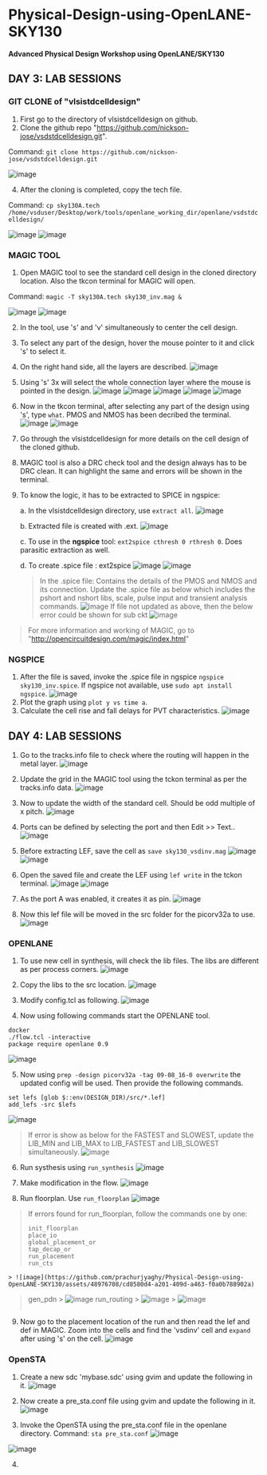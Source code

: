 



# Physical-Design-using-OpenLANE-SKY130
**Advanced Physical Design Workshop using OpenLANE/SKY130**

## DAY 3: LAB SESSIONS

### GIT CLONE of "vlsistdcelldesign"
  1. First go to the directory of vlsistdcelldesign on github.
  2. Clone the github repo "https://github.com/nickson-jose/vsdstdcelldesign.git".

  Command: `git clone https://github.com/nickson-jose/vsdstdcelldesign.git`
  
  ![image](https://github.com/prachurjyaghy/Physical-Design-using-OpenLANE-SKY130/assets/48976708/2591669a-ab7b-47b0-a9a7-c12d938a9062)

  4. After the cloning is completed, copy the tech file.
  
  Command: `cp sky130A.tech /home/vsduser/Desktop/work/tools/openlane_working_dir/openlane/vsdstdcelldesign/`
  
  ![image](https://github.com/prachurjyaghy/Physical-Design-using-OpenLANE-SKY130/assets/48976708/ef076efc-74cc-4bd1-8958-7110816d13e3)
  ![image](https://github.com/prachurjyaghy/Physical-Design-using-OpenLANE-SKY130/assets/48976708/dbdad075-807a-4f08-bf76-a835f774d9f4)

### MAGIC TOOL

  1. Open MAGIC tool to see the standard cell design in the cloned directory location. Also the tkcon terminal for MAGIC will open.

  Command:
  `magic -T sky130A.tech sky130_inv.mag &`
  
  ![image](https://github.com/prachurjyaghy/Physical-Design-using-OpenLANE-SKY130/assets/48976708/14614ce0-1c41-4506-a074-8c4ae7902230)
  ![image](https://github.com/prachurjyaghy/Physical-Design-using-OpenLANE-SKY130/assets/48976708/3b1c391e-f467-48de-a439-3fa26ebebf46)

  2. In the tool, use 's' and 'v' simultaneously to center the cell design.
  3. To select any part of the design, hover the mouse pointer to it and click 's' to select it.
  4. On the right hand side, all the layers are described.
  ![image](https://github.com/prachurjyaghy/Physical-Design-using-OpenLANE-SKY130/assets/48976708/9b617de5-b883-476a-9aaf-c2b659d6da9f)

  5. Using 's' 3x will select the whole connection layer where the mouse is pointed in the design.
  ![image](https://github.com/prachurjyaghy/Physical-Design-using-OpenLANE-SKY130/assets/48976708/d1dc4152-199f-4271-94f6-53497b3decf2)
  ![image](https://github.com/prachurjyaghy/Physical-Design-using-OpenLANE-SKY130/assets/48976708/76368cf5-b155-4800-a2dc-d76c42eee9ce)
  ![image](https://github.com/prachurjyaghy/Physical-Design-using-OpenLANE-SKY130/assets/48976708/8e131995-dd88-4026-a160-0f2e152e9b90)
  ![image](https://github.com/prachurjyaghy/Physical-Design-using-OpenLANE-SKY130/assets/48976708/3fb5087b-a2c0-4659-8a1e-38e2796e193a)
  ![image](https://github.com/prachurjyaghy/Physical-Design-using-OpenLANE-SKY130/assets/48976708/09b547c1-251a-4a6f-bb40-fab04d1a41c5)

  6. Now in the tkcon terminal, after selecting any part of the design using 's', type `what`. PMOS and NMOS has been decribed the terminal.
  ![image](https://github.com/prachurjyaghy/Physical-Design-using-OpenLANE-SKY130/assets/48976708/c96cc201-e20d-4723-90a5-ef728a66ec31)
  ![image](https://github.com/prachurjyaghy/Physical-Design-using-OpenLANE-SKY130/assets/48976708/079e8873-9579-443f-919d-664035806852)

  7. Go through the vlsistdcelldesign for more details on the cell design of the cloned github.
  8. MAGIC tool is also a DRC check tool and the design always has to be DRC clean. It can highlight the same and errors will be shown in the terminal.
  9. To know the logic, it has to be extracted to SPICE in ngspice:

     a. In the vlsistdcelldesign directory, use `extract all`.
      ![image](https://github.com/prachurjyaghy/Physical-Design-using-OpenLANE-SKY130/assets/48976708/ea0a5ebd-ca49-47c7-9264-e939f0ac2b80)
     
     b. Extracted file is created with .ext.
      ![image](https://github.com/prachurjyaghy/Physical-Design-using-OpenLANE-SKY130/assets/48976708/206acbb3-32eb-456d-961a-90fdd484b4d6)
     
     c. To use in the **ngspice** tool: `ext2spice cthresh 0 rthresh 0`. Does parasitic extraction as well.

     d. To create .spice file : ext2spice
      ![image](https://github.com/prachurjyaghy/Physical-Design-using-OpenLANE-SKY130/assets/48976708/51f06562-4ca8-486e-bfad-c01c49664d65)
      ![image](https://github.com/prachurjyaghy/Physical-Design-using-OpenLANE-SKY130/assets/48976708/e1251cd7-141a-4f70-83ca-da223dad0062)
        > In the .spice file:
        > Contains the details of the PMOS and NMOS and its connection. Update the .spice file as below which includes the pshort and nshort libs, scale, pulse input and transient analysis commands.
        > ![image](https://github.com/prachurjyaghy/Physical-Design-using-OpenLANE-SKY130/assets/48976708/643d6892-ac72-451f-ba65-7930ef5180fc)
        > If file not updated as above, then the below error could be shown for sub ckt
        > ![image](https://github.com/prachurjyaghy/Physical-Design-using-OpenLANE-SKY130/assets/48976708/20fbaa5f-38a9-4b76-804a-379125349f67)
> For more information and working of MAGIC, go to "http://opencircuitdesign.com/magic/index.html"

### NGSPICE
  1. After the file is saved, invoke the .spice file in ngspice `ngspice sky130_inv.spice`. If ngspice not available, use `sudo apt install ngspice`.
     ![image](https://github.com/prachurjyaghy/Physical-Design-using-OpenLANE-SKY130/assets/48976708/ae7b999a-aa26-422c-bf94-22ab8a098e9d)
  2. Plot the graph using `plot y vs time a`.
  3. Calculate the cell rise and fall delays for PVT characteristics.
     ![image](https://github.com/prachurjyaghy/Physical-Design-using-OpenLANE-SKY130/assets/48976708/10187b06-394c-4361-a434-f01b2929d053)


## DAY 4: LAB SESSIONS

1. Go to the tracks.info file to check where the routing will happen in the metal layer.
![image](https://github.com/prachurjyaghy/Physical-Design-using-OpenLANE-SKY130/assets/48976708/dab60563-7fc9-418e-b80f-be779e7f0786)

2. Update the grid in the MAGIC tool using the tckon terminal as per the tracks.info data.
![image](https://github.com/prachurjyaghy/Physical-Design-using-OpenLANE-SKY130/assets/48976708/2acfb577-fd87-4d33-9d4a-6b6954a853e1)

3. Now to update the width of the standard cell. Should be odd multiple of x pitch.
![image](https://github.com/prachurjyaghy/Physical-Design-using-OpenLANE-SKY130/assets/48976708/41eef897-e280-498b-ab5c-18e2fbb6839b)

4. Ports can be defined by selecting the port and then Edit >> Text..
![image](https://github.com/prachurjyaghy/Physical-Design-using-OpenLANE-SKY130/assets/48976708/9a745d78-7f3f-47e6-be71-8aa83c8f8fe8)

5. Before extracting LEF, save the cell as `save sky130_vsdinv.mag`
![image](https://github.com/prachurjyaghy/Physical-Design-using-OpenLANE-SKY130/assets/48976708/ca93edd8-53e4-4dc3-acc1-817f575cb470)
![image](https://github.com/prachurjyaghy/Physical-Design-using-OpenLANE-SKY130/assets/48976708/f44b6453-a882-47e7-b431-971a438280f0)

6. Open the saved file and create the LEF using `lef write` in the tckon terminal.
![image](https://github.com/prachurjyaghy/Physical-Design-using-OpenLANE-SKY130/assets/48976708/a2fcfda2-c56f-47d3-a593-2ca178a6b95c)
![image](https://github.com/prachurjyaghy/Physical-Design-using-OpenLANE-SKY130/assets/48976708/3c13c73a-164a-4f82-8e1c-a5e6f33454ee)

7. As the port A was enabled, it creates it as pin.
![image](https://github.com/prachurjyaghy/Physical-Design-using-OpenLANE-SKY130/assets/48976708/50f10d6c-572d-41c4-b992-2ce64de7577d)

8. Now this lef file will be moved in the src folder for the picorv32a to use.
![image](https://github.com/prachurjyaghy/Physical-Design-using-OpenLANE-SKY130/assets/48976708/778b2c18-9c91-4105-b8b3-7321edfa01b9)


### OPENLANE

1. To use new cell in synthesis, will check the lib files. The libs are different as per process corners. 
![image](https://github.com/prachurjyaghy/Physical-Design-using-OpenLANE-SKY130/assets/48976708/9b1b7726-13f3-441a-af2b-8201a87117d8)

2. Copy the libs to the src location.
![image](https://github.com/prachurjyaghy/Physical-Design-using-OpenLANE-SKY130/assets/48976708/4721df9e-6520-4ef4-ac4b-6ab553153d46)

3. Modify config.tcl as following.
![image](https://github.com/prachurjyaghy/Physical-Design-using-OpenLANE-SKY130/assets/48976708/e9c2360e-3b25-4a7a-bfef-c1f4bfd4bb44)

4. Now using following commands start the OPENLANE tool.
```
docker
./flow.tcl -interactive
package require openlane 0.9
```
![image](https://github.com/prachurjyaghy/Physical-Design-using-OpenLANE-SKY130/assets/48976708/6af3cf5b-48b7-427b-9f6e-d250d1405583)

5. Now using `prep -design picorv32a -tag 09-08_16-0 overwrite` the updated config will be used. Then provide the following commands.
```
set lefs [glob $::env(DESIGN_DIR)/src/*.lef]
add_lefs -src $lefs
```
![image](https://github.com/prachurjyaghy/Physical-Design-using-OpenLANE-SKY130/assets/48976708/f3dc80cb-8532-4ecf-85c9-c6b34e0cb7e1)

  > If error is show as below for the FASTEST and SLOWEST, update the LIB_MIN and LIB_MAX to LIB_FASTEST and LIB_SLOWEST simultaneously.
  > ![image](https://github.com/prachurjyaghy/Physical-Design-using-OpenLANE-SKY130/assets/48976708/e10677f5-c484-4565-8376-3d22110c76d9)

6.  Run systhesis using `run_synthesis`
![image](https://github.com/prachurjyaghy/Physical-Design-using-OpenLANE-SKY130/assets/48976708/ea21fb90-e5ea-4d13-a718-b0746a444eb9)

7.  Make modification in the flow.
![image](https://github.com/prachurjyaghy/Physical-Design-using-OpenLANE-SKY130/assets/48976708/7c6d5fcc-f7aa-46a5-8654-caff17f57745)

8. Run floorplan. Use `run_floorplan`
![image](https://github.com/prachurjyaghy/Physical-Design-using-OpenLANE-SKY130/assets/48976708/072845b4-b03b-4f0c-9df4-be0f1bca42c6)

  > If errors found for run_floorplan, follow the commands one by one:
  > ```
  > init_floorplan
  > place_io
  > global_placement_or
  > tap_decap_or
  > run_placement
  > run_cts
    > ![image](https://github.com/prachurjyaghy/Physical-Design-using-OpenLANE-SKY130/assets/48976708/cd8580d4-a201-409d-a463-f0a0b788902a)
  > gen_pdn
    > ![image](https://github.com/prachurjyaghy/Physical-Design-using-OpenLANE-SKY130/assets/48976708/6f835a1f-16a1-4bc0-b512-ed2b2ab94a8d)
  > run_routing
    > ![image](https://github.com/prachurjyaghy/Physical-Design-using-OpenLANE-SKY130/assets/48976708/10f2d841-610d-4a99-ac63-8e89dc710dd5)
    > ![image](https://github.com/prachurjyaghy/Physical-Design-using-OpenLANE-SKY130/assets/48976708/3fa662d3-d2f5-4438-98d3-e0b7c02c5f75)
  > ```     
  
9. Now go to the placement location of the run and then read the lef and def in MAGIC. Zoom into the cells and find the 'vsdinv' cell and `expand` after using 's' on the cell.
![image](https://github.com/prachurjyaghy/Physical-Design-using-OpenLANE-SKY130/assets/48976708/bdcdd921-2e04-44fa-9273-700d3cde4fbe)


### OpenSTA

1. Create a new sdc 'mybase.sdc' using gvim and update the following in it.
  ![image](https://github.com/prachurjyaghy/Physical-Design-using-OpenLANE-SKY130/assets/48976708/102088cf-8d26-44fb-9645-ecabc42831bc)

2. Now create a pre_sta.conf file using gvim and update the following in it.
  ![image](https://github.com/prachurjyaghy/Physical-Design-using-OpenLANE-SKY130/assets/48976708/691bdfa3-4143-4c42-8842-8b453d9f4f74)

3. Invoke the OpenSTA using the pre_sta.conf file in the openlane directory. Command: `sta pre_sta.conf`
  ![image](https://github.com/prachurjyaghy/Physical-Design-using-OpenLANE-SKY130/assets/48976708/c7cd4814-6c4b-4024-a9d1-5cd9528ce520)

  ![image](https://github.com/prachurjyaghy/Physical-Design-using-OpenLANE-SKY130/assets/48976708/6ff174f9-d581-4d8d-be36-6b3bc4b8294e)


4. 
